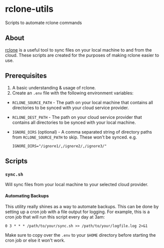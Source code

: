 # rclone-utils
Scripts to automate rclone commands

## About
[rclone](https://github.com/rclone/rclone) is a useful tool to sync files on your local machine to and from the cloud. These scripts are created for the purposes of making rclone easier to use.

## Prerequisites
1. A basic understanding & usage of rclone.
2. Create an `.env` file with the following environment variables:
- `RCLONE_SOURCE_PATH` - The path on your local machine that contains all directories to be synced with your cloud service provider.
- `RCLONE_DEST_PATH` - The path on your cloud service provider that contains all directories to be synced with your local machine.
- `IGNORE_DIRS` (optional) - A comma separated string of directory paths from `RCLONE_SOURCE_PATH` to skip. These won't be synced. e.g.

    ```shell
    IGNORE_DIRS="/ignore1/,/ignore2/,/ignore3/"
    ```

## Scripts

### `sync.sh`
Will sync files from your local machine to your selected cloud provider.

#### Automating Backups
This utility really shines as a way to automate backups. This can be done by setting up a cron job with a file output for logging. For example, this is a cron job that will run this script every day at 3am:
```shell
0 3 * * * /path/to/your/sync.sh >> /path/to/your/logfile.log 2>&1
```
Make sure to copy over the `.env` to your `$HOME` directory before starting the cron job or else it won't work.
